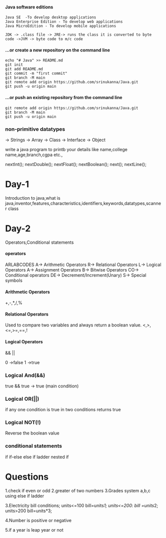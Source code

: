 #### Java software editions
 ```
 Java SE  -To develop desktop applications
 Java Enterprise Edition - To develop web applications
 Java MicroEdition - To develop mobile applications

 JDK -> .class file -> JRE-> runs the class it is converted to byte code ->JVM -> byte code to m/c code
 ```

#### …or create a new repository on the command line
```
echo "# Java" >> README.md
git init
git add README.md
git commit -m "first commit"
git branch -M main
git remote add origin https://github.com/srinukanna/Java.git
git push -u origin main
```

#### …or push an existing repository from the command line
```
git remote add origin https://github.com/srinukanna/Java.git
git branch -M main
git push -u origin main
```

### non-primitive datatypes

-> Strings
-> Array
-> Class
-> Interface
-> Object

write a java program to printb your details like name,college name,age,branch,cgpa etc.,

nextInt();
nextDouble();
nextFloat();
nextBoolean();
next();
nextLine();

# Day-1
Introduction to java,what is java,inventor,features,characteristics,identifiers,keywords,datatypes,scanner class

# Day-2
Operators,Conditional statements

#### operators
ARLABCODES
A-> Arithmetic Operators
R-> Relational Operators
L-> Logical Operators
A-> Assignment Operators
B-> Bitwise Operators
CO-> Conditional operators
DE-> Decrement/Increment(Unary)
S-> Special symbols

#### Arithmetic Operators
+,-,*,/,%

#### Relational Operators
Used to compare two variables and always return a boolean value.
<,>,<=,>=,==,!

#### Logical Operators
&&
||

0 ->false
1 ->true

### Logical And(&&)
true && true -> true (main condition)

### Logical OR(||)
 if any one condition is true in two conditions returns true

### Logical NOT(!)
  Reverse the boolean value

### conditional statements
if
if-else
else if ladder
nested if

# Questions
1.check if even or odd
2.greater of two numbers
3.Grades system a,b,c using else if ladder

3.Electricity bill
conditions;
units<=100
bill=units*1;
units<=200:
bill =units*2;
units>200
bill=units*3;

4.Number is positive or negative

5.if a year is leap year or not
